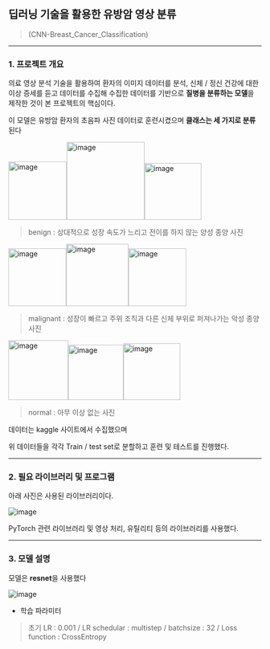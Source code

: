 ##  딥러닝 기술을 활용한 유방암 영상 분류
> (CNN-Breast_Cancer_Classification)
---

### 1. 프로젝트 개요
   
의료 영상 분석 기술을 활용하여 환자의 이미지 데이터를 분석, 신체 / 정신 건강에 대한 이상 증세를 듣고 데이터를 수집해 수집한 데이터를 기반으로 **질병을 분류하는 모델**을 제작한 것이 본 프로젝트의 핵심이다.

이 모델은 유방암 환자의 초음파 사진 데이터로 훈련시켰으며 **클래스는 세 가지로 분류**된다 


<img width="116" alt="image" src="https://github.com/ShinBangHo/CNN-Breast_Cancer_Classification/assets/164139725/cd686558-4f3e-4fe7-a731-7194a9273358"><img width="155" alt="image" src="https://github.com/ShinBangHo/CNN-Breast_Cancer_Classification/assets/164139725/5397253c-47ac-46b6-b5ce-bb719da994a8"><img width="113" alt="image" src="https://github.com/ShinBangHo/CNN-Breast_Cancer_Classification/assets/164139725/149eb458-e2ea-4d13-a165-cb268f7049f0">

> benign : 상대적으로 성장 속도가 느리고 전이를 하지 않는 양성 종양 사진

<img width="115" alt="image" src="https://github.com/ShinBangHo/CNN-Breast_Cancer_Classification/assets/164139725/560dd063-0396-4eab-bd5f-92ecf6ef090d"><img width="124" alt="image" src="https://github.com/ShinBangHo/CNN-Breast_Cancer_Classification/assets/164139725/93cc4cb4-9abc-4a01-ab11-9935b24f1495"><img width="115" alt="image" src="https://github.com/ShinBangHo/CNN-Breast_Cancer_Classification/assets/164139725/bdc5003f-4c35-4aa5-bf9d-e6b66ecae8d9">

> malignant : 성장이 빠르고 주위 조직과 다른 신체 부위로 퍼져나가는 악성 종양 사진

<img width="119" alt="image" src="https://github.com/ShinBangHo/CNN-Breast_Cancer_Classification/assets/164139725/a25cd535-7b9e-4372-8726-e631c65ca4cd"><img width="110" alt="image" src="https://github.com/ShinBangHo/CNN-Breast_Cancer_Classification/assets/164139725/f7f5bc43-56bc-433a-8061-c0594c181ac1"><img width="113" alt="image" src="https://github.com/ShinBangHo/CNN-Breast_Cancer_Classification/assets/164139725/33518e0f-f298-4337-a0b5-ac1facf7450f">

> normal : 아무 이상 없는 사진

데이터는 kaggle 사이트에서 수집했으며

위 데이터들을 각각 Train / test set로 분할하고 훈련 및 테스트를 진행했다.

---

### 2. 필요 라이브러리 및 프로그램

아래 사진은 사용된 라이브러리이다.

![image](https://github.com/ShinBangHo/CNN-Breast_Cancer_Classification/assets/164139725/ad3c30ef-98e7-482f-ba76-101bc102fbae)

PyTorch 관련 라이브러리 및 영상 처리, 유틸리티 등의 라이브러리를 사용했다.  

---

### 3. 모델 설명

모델은 **resnet**을 사용했다

![image](https://github.com/ShinBangHo/CNN-Breast_Cancer_Classification/assets/164139725/3cdb9179-8323-48bb-9e12-93f8a765e1c4)



+ 학습 파라미터
> 초기 LR : 0.001 / LR schedular : multistep / batchsize : 32 / Loss function : CrossEntropy
